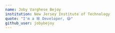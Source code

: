 ```yaml
---
name: Joby Varghese Bejoy
institution: New Jersey Institute of Technology 
quote: "I'm a 🕸 Developer, 😅" 
github_user: jobybejoy
---
```

